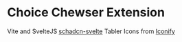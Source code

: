 # Choice Chewser Extension

Vite and SvelteJS
[schadcn-svelte](https://www.shadcn-svelte.com/)
Tabler Icons from [Iconify](https://iconify.design/)
